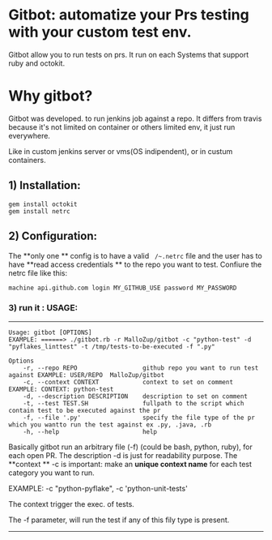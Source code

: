 # Gitbot: automatize your Prs testing with your custom test env.

Gitbot allow you to run tests on prs. It run on each Systems that support ruby and octokit.

# Why gitbot?

Gitbot was developed. to run jenkins job against a repo.
It differs from travis because it's not limited on container or others limited env, it just run everywhere.

Like in custom jenkins server or vms(OS indipendent), or in custum containers.


## 1) Installation:

```console
gem install octokit
gem install netrc
```

## 2) Configuration:

The **only one ** config is to have a valid ``` /~.netrc``` file and the user has to have **read access credentials ** to the repo you want to test.
Confiure the netrc file like this:

```
machine api.github.com login MY_GITHUB_USE password MY_PASSWORD
```

### 3) run it : USAGE:
************************************************
```console
Usage: gitbot [OPTIONS] 
EXAMPLE: ======> ./gitbot.rb -r MalloZup/gitbot -c "python-test" -d "pyflakes_linttest" -t /tmp/tests-to-be-executed -f ".py"

Options
    -r, --repo REPO                  github repo you want to run test against EXAMPLE: USER/REPO  MalloZup/gitbot
    -c, --context CONTEXT            context to set on comment EXAMPLE: CONTEXT: python-test
    -d, --description DESCRIPTION    description to set on comment
    -t, --test TEST.SH               fullpath to the script which contain test to be executed against the pr
    -f, --file '.py'                 specify the file type of the pr which you wantto run the test against ex .py, .java, .rb
    -h, --help                       help
```

Basically gitbot run an arbitrary file (-f) (could be bash, python, ruby), for each open PR.
The description  -d is just for readability purpose.
The **context ** -c  is important: make an **unique context name** for each test category you want to run.

EXAMPLE: -c "python-pyflake", -c 'python-unit-tests'

The context trigger the exec. of tests.

The -f parameter, will run the test if any of this fily type is present.


************************************************
